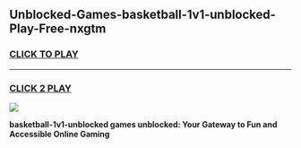 
## Unblocked-Games-basketball-1v1-unblocked-Play-Free-nxgtm
<h3>
<a href="https://premium76.site?title=basketball-1v1-unblocked&ref=18A1">CLICK TO PLAY</a></h3>
<hr>

<h3>
<a href="https://premium76.site?title=basketball-1v1-unblocked&ref=18A1">CLICK 2 PLAY</a>
  
</h3>

<a href="https://premium76.site?title=basketball-1v1-unblocked&ref=18A1"><img src="https://clearcache.store/games.png"></a>


**basketball-1v1-unblocked games unblocked: Your Gateway to Fun and Accessible Online Gaming**
